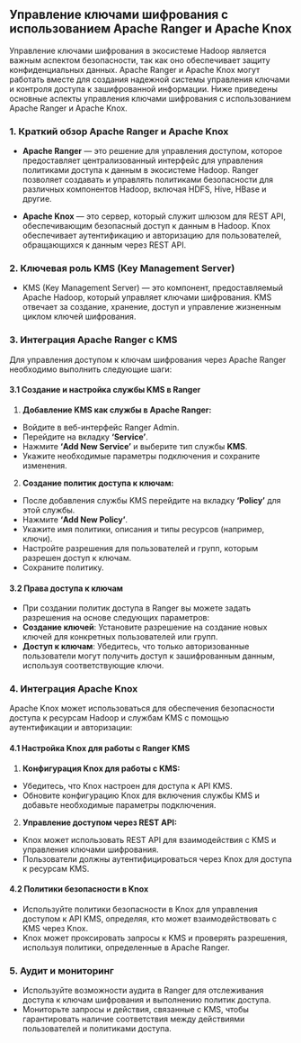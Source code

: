 ## Управление ключами шифрования с использованием Apache Ranger и Apache Knox

Управление ключами шифрования в экосистеме Hadoop является важным аспектом безопасности, так как оно обеспечивает защиту конфиденциальных данных. Apache Ranger и Apache Knox могут работать вместе для создания надежной системы управления ключами и контроля доступа к зашифрованной информации. Ниже приведены основные аспекты управления ключами шифрования с использованием Apache Ranger и Apache Knox.

### 1. Краткий обзор Apache Ranger и Apache Knox

- **Apache Ranger** — это решение для управления доступом, которое предоставляет централизованный интерфейс для управления политиками доступа к данным в экосистеме Hadoop. Ranger позволяет создавать и управлять политиками безопасности для различных компонентов Hadoop, включая HDFS, Hive, HBase и другие.

- **Apache Knox** — это сервер, который служит шлюзом для REST API, обеспечивающим безопасный доступ к данным в Hadoop. Knox обеспечивает аутентификацию и авторизацию для пользователей, обращающихся к данным через REST API.

### 2. Ключевая роль KMS (Key Management Server)

- KMS (Key Management Server) — это компонент, предоставляемый Apache Hadoop, который управляет ключами шифрования. KMS отвечает за создание, хранение, доступ и управление жизненным циклом ключей шифрования.

### 3. Интеграция Apache Ranger с KMS

Для управления доступом к ключам шифрования через Apache Ranger необходимо выполнить следующие шаги:

#### 3.1 Создание и настройка службы KMS в Ranger

1. **Добавление KMS как службы в Apache Ranger:**
- Войдите в веб-интерфейс Ranger Admin.
- Перейдите на вкладку **‘Service’**.
- Нажмите **‘Add New Service’** и выберите тип службы **KMS**.
- Укажите необходимые параметры подключения и сохраните изменения.

2. **Создание политик доступа к ключам:**
- После добавления службы KMS перейдите на вкладку **‘Policy’** для этой службы.
- Нажмите **‘Add New Policy’**.
- Укажите имя политики, описания и типы ресурсов (например, ключи).
- Настройте разрешения для пользователей и групп, которым разрешен доступ к ключам.
- Сохраните политику.

#### 3.2 Права доступа к ключам

- При создании политик доступа в Ranger вы можете задать разрешения на основе следующих параметров:
- **Создание ключей**: Установите разрешение на создание новых ключей для конкретных пользователей или групп.
- **Доступ к ключам**: Убедитесь, что только авторизованные пользователи могут получить доступ к зашифрованным данным, используя соответствующие ключи.

### 4. Интеграция Apache Knox

Apache Knox может использоваться для обеспечения безопасности доступа к ресурсам Hadoop и службам KMS с помощью аутентификации и авторизации:

#### 4.1 Настройка Knox для работы с Ranger KMS

1. **Конфигурация Knox для работы с KMS:**
- Убедитесь, что Knox настроен для доступа к API KMS.
- Обновите конфигурацию Knox для включения службы KMS и добавьте необходимые параметры подключения.

2. **Управление доступом через REST API:**
- Knox может использовать REST API для взаимодействия с KMS и управления ключами шифрования.
- Пользователи должны аутентифицироваться через Knox для доступа к ресурсам KMS.

#### 4.2 Политики безопасности в Knox

- Используйте политики безопасности в Knox для управления доступом к API KMS, определяя, кто может взаимодействовать с KMS через Knox.
- Knox может проксировать запросы к KMS и проверять разрешения, используя политики, определенные в Apache Ranger.

### 5. Аудит и мониторинг

- Используйте возможности аудита в Ranger для отслеживания доступа к ключам шифрования и выполнению политик доступа.
- Мониторьте запросы и действия, связанные с KMS, чтобы гарантировать наличие соответствия между действиями пользователей и политиками доступа.